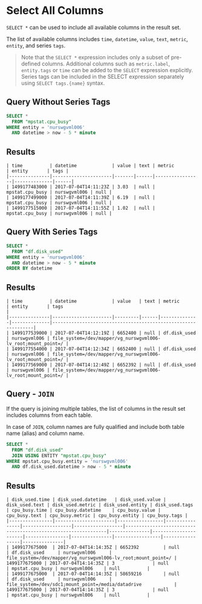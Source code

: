 # Select All Columns

`SELECT *` can be used to include all available columns in the result set.

The list of available columns includes `time`, `datetime`, `value`, `text`, `metric`, `entity`, and series `tags`.

> Note that the `SELECT *` expression includes only a subset of pre-defined columns. Additional columns such as `metric.label`, `entity.tags` or `time` can be added to the `SELECT` expression explicitly.
> Series tags can be included in the SELECT expression separately using `SELECT tags.{name}` syntax.

## Query Without Series Tags

```sql
SELECT *
  FROM "mpstat.cpu_busy"
WHERE entity = 'nurswgvml006'
  AND datetime > now - 5 * minute
```

## Results

```ls
| time          | datetime             | value | text | metric          | entity       | tags |
|---------------|----------------------|-------|------|-----------------|--------------|------|
| 1499177483000 | 2017-07-04T14:11:23Z | 3.03  | null | mpstat.cpu_busy | nurswgvml006 | null |
| 1499177499000 | 2017-07-04T14:11:39Z | 6.19  | null | mpstat.cpu_busy | nurswgvml006 | null |
| 1499177515000 | 2017-07-04T14:11:55Z | 1.02  | null | mpstat.cpu_busy | nurswgvml006 | null |
```

## Query With Series Tags

```sql
SELECT *
  FROM "df.disk_used"
WHERE entity = 'nurswgvml006'
  AND datetime > now - 5 * minute
ORDER BY datetime
```

## Results

```ls
| time          | datetime             | value   | text | metric       | entity       | tags                                                          |
|---------------|----------------------|---------|------|--------------|--------------|---------------------------------------------------------------|
| 1499177539000 | 2017-07-04T14:12:19Z | 6652400 | null | df.disk_used | nurswgvml006 | file_system=/dev/mapper/vg_nurswgvml006-lv_root;mount_point=/ |
| 1499177554000 | 2017-07-04T14:12:34Z | 6652400 | null | df.disk_used | nurswgvml006 | file_system=/dev/mapper/vg_nurswgvml006-lv_root;mount_point=/ |
| 1499177569000 | 2017-07-04T14:12:49Z | 6652392 | null | df.disk_used | nurswgvml006 | file_system=/dev/mapper/vg_nurswgvml006-lv_root;mount_point=/ |
```

## Query - `JOIN`

If the query is joining multiple tables, the list of columns in the result set includes columns from each table.

In case of `JOIN`, column names are fully qualified and include both table name (alias) and column name.

```sql
SELECT *
  FROM "df.disk_used"
  JOIN USING ENTITY "mpstat.cpu_busy"
WHERE mpstat.cpu_busy.entity = 'nurswgvml006'
  AND df.disk_used.datetime > now - 5 * minute
```

## Results

```ls
| disk_used.time | disk_used.datetime   | disk_used.value | disk_used.text | disk_used.metric | disk_used.entity | disk_used.tags                                                | cpu_busy.time | cpu_busy.datetime    | cpu_busy.value | cpu_busy.text | cpu_busy.metric | cpu_busy.entity | cpu_busy.tags |
|----------------|----------------------|-----------------|----------------|------------------|------------------|---------------------------------------------------------------|---------------|----------------------|----------------|---------------|-----------------|-----------------|---------------|
| 1499177675000  | 2017-07-04T14:14:35Z | 6652392         | null           | df.disk_used     | nurswgvml006     | file_system=/dev/mapper/vg_nurswgvml006-lv_root;mount_point=/ | 1499177675000 | 2017-07-04T14:14:35Z | 3              | null          | mpstat.cpu_busy | nurswgvml006    | null          |
| 1499177675000  | 2017-07-04T14:14:35Z | 58659216        | null           | df.disk_used     | nurswgvml006     | file_system=/dev/sdc1;mount_point=/media/datadrive            | 1499177675000 | 2017-07-04T14:14:35Z | 3              | null          | mpstat.cpu_busy | nurswgvml006    | null          |
```
